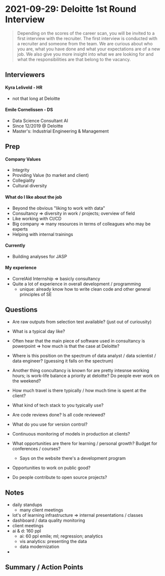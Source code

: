 # 2021-09-29: Deloitte 1st Round Interview
>Depending on the scores of the career scan, you will be invited to a first interview with the recruiter. The first interview is conducted with a recruiter and someone from the team. We are curious about who you are, what you have done and what your expectations are of a new job. We also give you more insight into what we are looking for and what the responsibilities are that belong to the vacancy.

## Interviewers
####  Kyra Leliveld - HR
- not that long at Deloitte

####  Emile Cornelissen - DS
- Data Science Consultant AI
- Since 12/2019 @ Deloitte
- Master's: Industrial Engineering & Management

## Prep
#### Company Values
- Integrity
- Providing Value (to market and client)
- Collegiality
- Cultural diversity

#### What do I like about the job
- Beyond the obvious "liking to work with data"
- Consultancy => diversity in work / projects; overview of field
- Like working with CI/CD
- Big company => many resources in terms of colleagues who may be experts
- Helping with internal trainings

#### Currently
- Building analyses for JASP

#### My experience
- CorrelAid Internship => basicly consultancy
- Quite a lot of experience in overall development / programming
	- unique: already know how to write clean code and other general principles of SE


## Questions
- Are raw outputs from selection test available? (just out of curiousity)

- What is a typical day like?
- Often hear that the main piece of software used in consultancy is powerpoint => how much is that the case at Deloitte?
- Where is this position on the spectrum of data analyst / data scientist / data engineer? (guessing it falls on the spectrum)
- Another thing concultancy is known for are pretty intesnse working hours; is work-life balance a priority at deloitte? Do people ever work on the weekend?
- How much travel is there typically / how much time is spent at the client?

- What kind of tech stack to you typically use?
- Are code reviews done? Is all code reviewed?
- What do you use for version control?
- Continuous monitoring of models in production at clients?

- What opportunities are there for learning / personal growth? Budget for conferences / courses?
	- Says on the website there's a development program

- Opportunities to work on public good?
- Do people contribute to open source projects?

## Notes
- daily standups
	- many client meetings
- lot's of learning infrastructure => internal presentations / classes
- dashboard / data quality monitoring
- client meetings
- ai & d: 160 ppl
	- ai: 60 ppl emile; ml; regression; analytics
	- vis analytics: presenting the data
	- data modernization
- 

## Summary / Action Points




